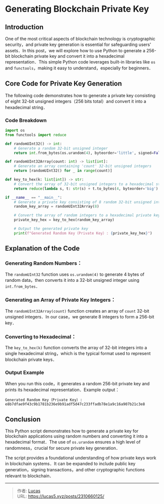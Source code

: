 # Generating Blockchain Private Key


## Introduction

One of the most critical aspects of blockchain technology is cryptographic security，and private key generation is essential for safeguarding users' assets．In this post，we will explore how to use Python to generate a 256-bit blockchain private key and convert it into a hexadecimal representation．This simple Python code leverages built-in libraries like `os` and `functools`，making it easy to understand，especially for beginners．

## Core Code for Private Key Generation

The following code demonstrates how to generate a private key consisting of eight 32-bit unsigned integers（256 bits total）and convert it into a hexadecimal string．

### Code Breakdown

```python
import os
from functools import reduce

def randomUInt32() -> int:
    # Generate a random 32-bit unsigned integer
    return int.from_bytes(os.urandom(4), byteorder='little', signed=False)

def randomUInt32Array(count: int) -> list[int]:
    # Generate an array containing 'count' 32-bit unsigned integers
    return [randomUInt32() for _ in range(count)]

def key_to_hex(k: list[int]) -> str:
    # Convert the array of 32-bit unsigned integers to a hexadecimal string
    return reduce(lambda s, t: str(s) + t.to_bytes(4, byteorder='big').hex(), k[1:], k[0].to_bytes(4, byteorder='big').hex())

if __name__ == "__main__":
    # Generate a private key consisting of 8 random 32-bit unsigned integers（256 bits）
    random_key_array = randomUInt32Array(8)

    # Convert the array of random integers to a hexadecimal private key
    private_key_hex = key_to_hex(random_key_array)

    # Output the generated private key
    print(f"Generated Random Key（Private Key）: {private_key_hex}")
```

## Explanation of the Code

### Generating Random Numbers：

The `randomUInt32` function uses `os.urandom(4)` to generate 4 bytes of random data，then converts it into a 32-bit unsigned integer using `int.from_bytes`．

### Generating an Array of Private Key Integers：

The `randomUInt32Array(count)` function creates an array of `count` 32-bit unsigned integers．In our case，we generate 8 integers to form a 256-bit key．

### Converting to Hexadecimal：

The `key_to_hex(k)` function converts the array of 32-bit integers into a single hexadecimal string，which is the typical format used to represent blockchain private keys．

### Output Example

When you run this code，it generates a random 256-bit private key and prints its hexadecimal representation．Example output：

```shell
Generated Random Key（Private Key）: e8b7dfae9f43c9b1781b236e9b91adf5d47c233ffadb78e1a9c16a907b21c3e8
```

## Conclusion

This Python script demonstrates how to generate a private key for blockchain applications using random numbers and converting it into a hexadecimal format．The use of `os.urandom` ensures a high level of randomness，crucial for secure private key generation．

The script provides a foundational understanding of how private keys work in blockchain systems．It can be expanded to include public key generation，signing transactions，and other cryptographic functions relevant to blockchain．


---

> 作者: [Lucas](https://lucas5.xyz)  
> URL: https://lucas5.xyz/posts/2310660125/  

